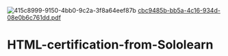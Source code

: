 ![415c8999-9150-4bb0-9c2a-3f8a64eef87b](https://user-images.githubusercontent.com/83463788/225209304-1aa48c14-d352-4e02-8f8b-88e51aadfdf0.jpg)
[cbc9485b-bb5a-4c16-934d-08e0b6c761dd.pdf](https://github.com/Zahid-H/HTML-certification-from-Sololearn/files/10976112/cbc9485b-bb5a-4c16-934d-08e0b6c761dd.pdf)
# HTML-certification-from-Sololearn
